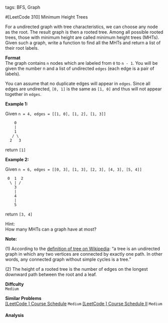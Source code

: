 tags: BFS, Graph

#[LeetCode 310] Minimum Height Trees

For a undirected graph with tree characteristics, we can choose any node as the root. The result graph is then a rooted tree. 
Among all possible rooted trees, those with minimum height are called minimum height trees (MHTs). 
Given such a graph, write a function to find all the MHTs and return a list of their root labels.

**Format**  
The graph contains `n` nodes which are labeled from `0` to `n - 1`. 
You will be given the number n and a list of undirected `edges` (each edge is a pair of labels).

You can assume that no duplicate edges will appear in `edges`. 
Since all edges are undirected, `[0, 1]` is the same as `[1, 0]` and thus will not appear together in `edges`.

**Example 1:**

Given `n = 4, edges = [[1, 0], [1, 2], [1, 3]]`

        0
        |
        1
       / \
      2   3

return `[1]`

**Example 2:** 

Given `n = 6, edges = [[0, 3], [1, 3], [2, 3], [4, 3], [5, 4]]`

     0  1  2
      \ | /
        3
        |
        4
        |
        5

return `[3, 4]`

Hint:  
How many MHTs can a graph have at most?

**Note:** 

(1) According to the [definition of tree on Wikipedia][tree]: “a tree is an undirected graph in which any two vertices are connected by exactly one path. In other words, any connected graph without simple cycles is a tree.”

(2) The height of a rooted tree is the number of edges on the longest downward path between the root and a leaf.


**Diffculty**  
`Medium`

**Similar Problems**  
[[LeetCode ] Course Schedule]() `Medium`
[[LeetCode ] Course Schedule II]() `Medium`


#### Analysis




[tree]:https://en.wikipedia.org/wiki/Tree_(graph_theory)